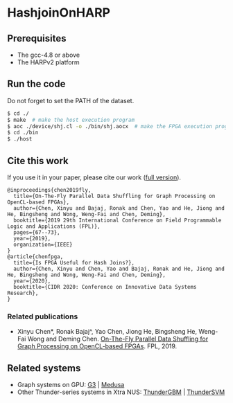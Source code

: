 # HashjoinOnHARP

## Prerequisites
* The gcc-4.8 or above
* The HARPv2 platform 

## Run the code

Do not forget to set the PATH of the dataset. 

```sh
$ cd ./
$ make  # make the host execution program
$ aoc ./device/shj.cl -o ./bin/shj.aocx  # make the FPGA execution program. It takes time.
$ cd ./bin
$ ./host
```

## Cite this work
If you use it in your paper, please cite our work ([full version](https://www.comp.nus.edu.sg/~hebs/pub/cidr20-join.pdf)).
```
@inproceedings{chen2019fly,
  title={On-The-Fly Parallel Data Shuffling for Graph Processing on OpenCL-based FPGAs},
  author={Chen, Xinyu and Bajaj, Ronak and Chen, Yao and He, Jiong and He, Bingsheng and Wong, Weng-Fai and Chen, Deming},
  booktitle={2019 29th International Conference on Field Programmable Logic and Applications (FPL)},
  pages={67--73},
  year={2019},
  organization={IEEE}
}
@article{chenfpga,
  title={Is FPGA Useful for Hash Joins?},
  author={Chen, Xinyu and Chen, Yao and Bajaj, Ronak and He, Jiong and He, Bingsheng and Wong, Weng-Fai and Chen, Deming},
  year={2020},
  booktitle={CIDR 2020: Conference on Innovative Data Systems Research},
}

```
### Related publications
* Xinyu Chen*, Ronak Bajaj^, Yao Chen, Jiong He, Bingsheng He, Weng-Fai Wong and Deming Chen. [On-The-Fly Parallel Data Shuffling for Graph Processing on OpenCL-based FPGAs](https://www.comp.nus.edu.sg/~hebs/pub/fpl19-graph.pdf). FPL, 2019.


## Related systems

* Graph systems on GPU: [G3](https://github.com/Xtra-Computing/G3) | [Medusa](https://github.com/Xtra-Computing/Medusa)
* Other Thunder-series systems in Xtra NUS: [ThunderGBM](https://github.com/Xtra-Computing/thundergbm) | [ThunderSVM](https://github.com/Xtra-Computing/thundersvm)
